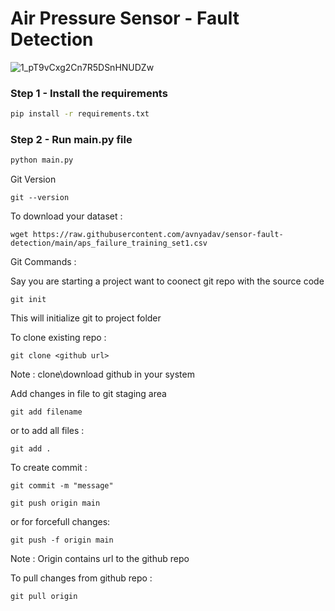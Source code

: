 # Air Pressure Sensor - Fault Detection 

![1_pT9vCxg2Cn7R5DSnHNUDZw](https://user-images.githubusercontent.com/87509236/208734015-5d3a863b-3080-44f7-81a7-b1b5c63e11ad.jpeg)


### Step 1 - Install the requirements

```bash
pip install -r requirements.txt
```

### Step 2 - Run main.py file

```bash
python main.py
```

Git Version
```
git --version
```

To download your dataset : 
```
wget https://raw.githubusercontent.com/avnyadav/sensor-fault-detection/main/aps_failure_training_set1.csv
```


Git Commands : 

Say you are starting a project want to coonect git repo with the source code 

```
git init
```
This will initialize git to project folder 

To clone existing repo : 
```
git clone <github url> 
```
Note : clone\download github in your system

Add changes in file to git staging area 
```
git add filename 
```
or to add all files : 

```
git add . 
```
To create commit :
```
git commit -m "message"
```
```
git push origin main
```
or for forcefull changes: 
```
git push -f origin main
```

 Note : Origin contains url to the github repo 



 To pull changes from github repo :

```
git pull origin
```




